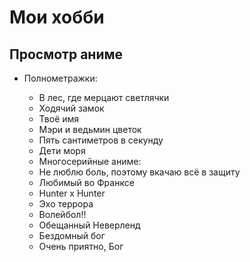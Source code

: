 # Мои хобби

## Просмотр аниме

* Полнометражки:
    - В лес, где мерцают светлячки
	 - Ходячий замок
	 - Твоё имя
	 - Мэри и ведьмин цветок
	 - Пять сантиметров в секунду
	 - Дети моря

	 * Многосерийные аниме:
    - Не люблю боль, поэтому вкачаю всё в защиту
    - Любимый во Франксе
	 - Hunter x Hunter
	 - Эхо террора
	 - Волейбол!!
	 - Обещанный Неверленд
	 - Бездомный бог
	 - Очень приятно, Бог